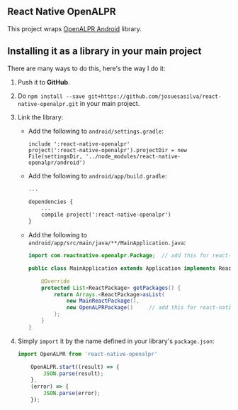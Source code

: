 ## React Native OpenALPR
This project wraps [OpenALPR Android](https://github.com/SandroMachado/openalpr-android) library.

## Installing it as a library in your main project
There are many ways to do this, here's the way I do it:

1. Push it to **GitHub**.
2. Do `npm install --save git+https://github.com/josuesasilva/react-native-openalpr.git` in your main project.
3. Link the library:
    * Add the following to `android/settings.gradle`:
        ```
        include ':react-native-openalpr'
        project(':react-native-openalpr').projectDir = new File(settingsDir, '../node_modules/react-native-openalpr/android')
        ```

    * Add the following to `android/app/build.gradle`:
        ```xml
        ...

        dependencies {
            ...
            compile project(':react-native-openalpr')
        }
        ```
    * Add the following to `android/app/src/main/java/**/MainApplication.java`:
        ```java
        import com.reactnative.openalpr.Package;  // add this for react-native-openalpr

        public class MainApplication extends Application implements ReactApplication {

            @Override
            protected List<ReactPackage> getPackages() {
                return Arrays.<ReactPackage>asList(
                    new MainReactPackage(),
                    new OpenALPRPackage()     // add this for react-native-openalpr
                );
            }
        }
        ```
4. Simply `import` it by the name defined in your library's `package.json`:

    ```javascript
    import OpenALPR from 'react-native-openalpr'

		OpenALPR.start((result) => {
			JSON.parse(result);
		},
		(error) => {
			JSON.parse(error);
		});